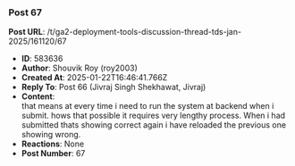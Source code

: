 ### Post 67
**Post URL**: /t/ga2-deployment-tools-discussion-thread-tds-jan-2025/161120/67
- **ID**: 583636
- **Author**: Shouvik Roy  (roy2003)
- **Created At**: 2025-01-22T16:46:41.766Z
- **Reply To**: Post 66 (Jivraj Singh Shekhawat, Jivraj)
- **Content**:  
  that means at every time i need to run the system at backend when i submit. hows that possible it requires very lengthy process. When i had submitted thats showing correct again i have reloaded the previous one showing wrong.
- **Reactions**: None
- **Post Number**: 67

